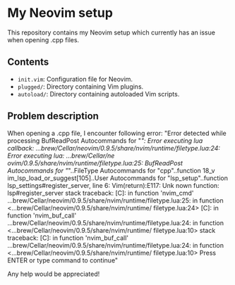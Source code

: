 # My Neovim setup

This repository contains my Neovim setup which currently has an issue when opening .cpp files.

## Contents

- `init.vim`: Configuration file for Neovim.
- `plugged/`: Directory containing Vim plugins.
- `autoload/`: Directory containing autoloaded Vim scripts.

## Problem description

When opening a .cpp file, I encounter following error: "Error detected while processing BufReadPost Autocommands for "*":
Error executing lua callback: ...brew/Cellar/neovim/0.9.5/share/nvim/runtime/filetype.lua:24: Error executing lua: ...brew/Cellar/ne
ovim/0.9.5/share/nvim/runtime/filetype.lua:25: BufReadPost Autocommands for "*"..FileType Autocommands for "cpp"..function <SNR>18_v
im_lsp_load_or_suggest[105]..User Autocommands for "lsp_setup"..function lsp_settings#register_server, line 6: Vim(return):E117: Unk
nown function: lsp#register_server
stack traceback:
        [C]: in function 'nvim_cmd'
        ...brew/Cellar/neovim/0.9.5/share/nvim/runtime/filetype.lua:25: in function <...brew/Cellar/neovim/0.9.5/share/nvim/runtime/
filetype.lua:24>
        [C]: in function 'nvim_buf_call'
        ...brew/Cellar/neovim/0.9.5/share/nvim/runtime/filetype.lua:24: in function <...brew/Cellar/neovim/0.9.5/share/nvim/runtime/
filetype.lua:10>
stack traceback:
        [C]: in function 'nvim_buf_call'
        ...brew/Cellar/neovim/0.9.5/share/nvim/runtime/filetype.lua:24: in function <...brew/Cellar/neovim/0.9.5/share/nvim/runtime/
filetype.lua:10>
Press ENTER or type command to continue"

Any help would be appreciated!


